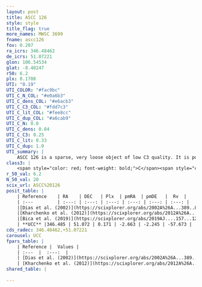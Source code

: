 ```yaml
---
layout: post
title: ASCC 126
style: style
title_flag: true
more_names: MWSC 3699
fname: ascc126
fov: 0.207
ra_icrs: 346.48462
de_icrs: 51.07221
glon: 106.54534
glat: -8.40247
r50: 6.2
plx: 0.1708
UTI: "0.19"
UTI_COLOR: "#fac9bc"
UTI_C_N_COL: "#e0a6b3"
UTI_C_dens_COL: "#e6acb3"
UTI_C_C3_COL: "#fdd7c3"
UTI_C_lit_COL: "#fee8cc"
UTI_C_dup_COL: "#a6cab9"
UTI_C_N: 0.0
UTI_C_dens: 0.04
UTI_C_C3: 0.25
UTI_C_lit: 0.33
UTI_C_dup: 1.0
UTI_summary: |
    ASCC 126 is a sparse, very loose object of low C3 quality. It is poorly studied in the literature, with no articles listed in the last 6 years.<br><br><span style="color: #99180f; font-weight: bold;">Warning: </span>contains less than 25 stars with <i>P>0.5</i> estimated.
class3: |
    <span style="color: red; font-weight: bold;">C</span><span style="color: red; font-weight: bold;">C</span>
r_50_val: 6.2
N_50_val: 20
scix_url: ASCC%20126
posit_table: |
    | Reference    | RA    | DEC   | Plx  | pmRA  | pmDE   |  Rv  |
    | :---         | :---: | :---: | :---: | :---: | :---: | :---: |
    |[Dias et al. (2002)](https://scixplorer.org/abs/2002A%26A...389..871D) | 346.575 | 51.05 | -- | -0.49 | -1.58 | -12.7 |
    |[Kharchenko et al. (2012)](https://scixplorer.org/abs/2012A%26A...543A.156K) | 346.455 | 51.07 | -- | -2.02 | -2.97 | -- |
    |[Bica et al. (2019)](https://scixplorer.org/abs/2019AJ....157...12B) | 346.564 | 51.052 | -- | -- | -- | -- |
    | **UCC** |346.485 | 51.072 | 0.171 | -2.663 | -2.245 | -57.673 | 
cds_radec: 346.48462,+51.07221
carousel: UCC
fpars_table: |
    | Reference |  Values |
    | :---  |  :---:  |
    | [Dias et al. (2002)](https://scixplorer.org/abs/2002A%26A...389..871D) | `E(B-V)=0.1, Dist=800.0, Age=7.26` |
    | [Kharchenko et al. (2012)](https://scixplorer.org/abs/2012A%26A...543A.156K) | `e_bv=0.1, distance=900, log_age=7.451` |
shared_table: |
    
---
```

